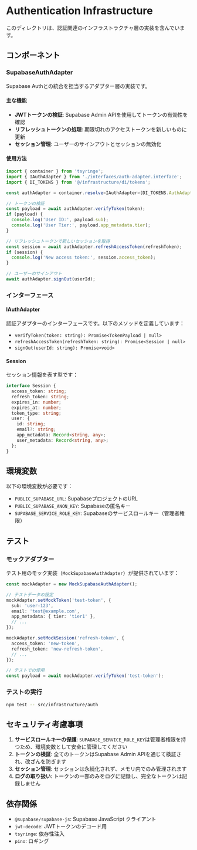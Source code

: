# Authentication Infrastructure

このディレクトリは、認証関連のインフラストラクチャ層の実装を含んでいます。

## コンポーネント

### SupabaseAuthAdapter

Supabase Authとの統合を担当するアダプター層の実装です。

#### 主な機能

- **JWTトークンの検証**: Supabase Admin APIを使用してトークンの有効性を確認
- **リフレッシュトークンの処理**: 期限切れのアクセストークンを新しいものに更新
- **セッション管理**: ユーザーのサインアウトとセッションの無効化

#### 使用方法

```typescript
import { container } from 'tsyringe';
import { IAuthAdapter } from './interfaces/auth-adapter.interface';
import { DI_TOKENS } from '@/infrastructure/di/tokens';

const authAdapter = container.resolve<IAuthAdapter>(DI_TOKENS.AuthAdapter);

// トークンの検証
const payload = await authAdapter.verifyToken(token);
if (payload) {
  console.log('User ID:', payload.sub);
  console.log('User Tier:', payload.app_metadata.tier);
}

// リフレッシュトークンで新しいセッションを取得
const session = await authAdapter.refreshAccessToken(refreshToken);
if (session) {
  console.log('New access token:', session.access_token);
}

// ユーザーのサインアウト
await authAdapter.signOut(userId);
```

### インターフェース

#### IAuthAdapter

認証アダプターのインターフェースです。以下のメソッドを定義しています：

- `verifyToken(token: string): Promise<TokenPayload | null>`
- `refreshAccessToken(refreshToken: string): Promise<Session | null>`
- `signOut(userId: string): Promise<void>`

#### Session

セッション情報を表す型です：

```typescript
interface Session {
  access_token: string;
  refresh_token: string;
  expires_in: number;
  expires_at: number;
  token_type: string;
  user: {
    id: string;
    email?: string;
    app_metadata: Record<string, any>;
    user_metadata: Record<string, any>;
  };
}
```

## 環境変数

以下の環境変数が必要です：

- `PUBLIC_SUPABASE_URL`: SupabaseプロジェクトのURL
- `PUBLIC_SUPABASE_ANON_KEY`: Supabaseの匿名キー
- `SUPABASE_SERVICE_ROLE_KEY`: Supabaseのサービスロールキー（管理者権限）

## テスト

### モックアダプター

テスト用のモック実装（`MockSupabaseAuthAdapter`）が提供されています：

```typescript
const mockAdapter = new MockSupabaseAuthAdapter();

// テストデータの設定
mockAdapter.setMockToken('test-token', {
  sub: 'user-123',
  email: 'test@example.com',
  app_metadata: { tier: 'tier1' },
  // ...
});

mockAdapter.setMockSession('refresh-token', {
  access_token: 'new-token',
  refresh_token: 'new-refresh-token',
  // ...
});

// テストでの使用
const payload = await mockAdapter.verifyToken('test-token');
```

### テストの実行

```bash
npm test -- src/infrastructure/auth
```

## セキュリティ考慮事項

1. **サービスロールキーの保護**: `SUPABASE_SERVICE_ROLE_KEY`は管理者権限を持つため、環境変数として安全に管理してください
2. **トークンの検証**: 全てのトークンはSupabase Admin APIを通じて検証され、改ざんを防ぎます
3. **セッション管理**: セッションは永続化されず、メモリ内でのみ管理されます
4. **ログの取り扱い**: トークンの一部のみをログに記録し、完全なトークンは記録しません

## 依存関係

- `@supabase/supabase-js`: Supabase JavaScript クライアント
- `jwt-decode`: JWTトークンのデコード用
- `tsyringe`: 依存性注入
- `pino`: ロギング
